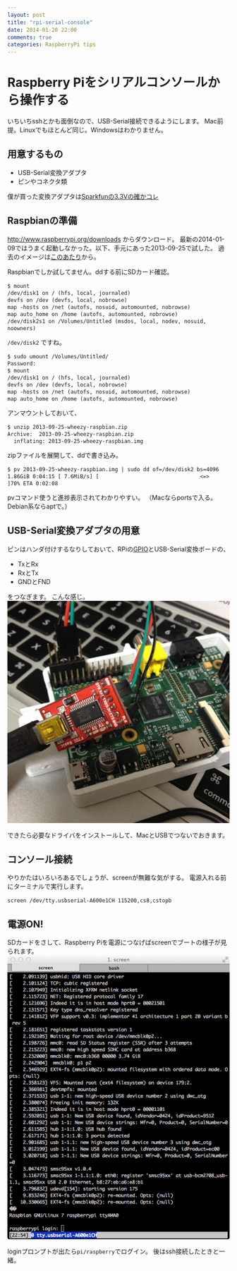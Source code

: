 ```yaml
---
layout: post
title: "rpi-serial-console"
date: 2014-01-20 22:00
comments: true
categories: RaspberryPi tips
---
```



# Raspberry Piをシリアルコンソールから操作する

いちいちsshとかも面倒なので、USB-Serial接続できるようにします。
Mac前提。Linuxでもほとんど同じ。Windowsはわかりません。

## 用意するもの

* USB-Serial変換アダプタ
* ピンやコネクタ類

僕が買った変換アダプタは[Sparkfunの3.3Vの確かコレ](http://www.switch-science.com/catalog/343/)


## Raspbianの準備
http://www.raspberrypi.org/downloads
からダウンロード。
最新の2014-01-09ではうまく起動しなかった。以下、手元にあった2013-09-25で試した。
過去のイメージは[このあたり](http://downloads.raspberrypi.org/raspbian/images/)から。

Raspbianでしか試してません。ddする前にSDカード確認。
```
$ mount
/dev/disk1 on / (hfs, local, journaled)
devfs on /dev (devfs, local, nobrowse)
map -hosts on /net (autofs, nosuid, automounted, nobrowse)
map auto_home on /home (autofs, automounted, nobrowse)
/dev/disk2s1 on /Volumes/Untitled (msdos, local, nodev, nosuid, noowners)
```
`/dev/disk2` ですね。
```
$ sudo umount /Volumes/Untitled/
Password:
$ mount
/dev/disk1 on / (hfs, local, journaled)
devfs on /dev (devfs, local, nobrowse)
map -hosts on /net (autofs, nosuid, automounted, nobrowse)
map auto_home on /home (autofs, automounted, nobrowse)
```
アンマウントしておいて、

```
$ unzip 2013-09-25-wheezy-raspbian.zip
Archive:  2013-09-25-wheezy-raspbian.zip
  inflating: 2013-09-25-wheezy-raspbian.img
```
zipファイルを展開して、ddで書き込み。
```
$ pv 2013-09-25-wheezy-raspbian.img | sudo dd of=/dev/disk2 bs=4096
1.86GiB 0:04:15 [ 7.6MiB/s] [                                <=>               ]70% ETA 0:02:08
```
pvコマンド使うと進捗表示されてわかりやすい。
（Macならportsで入る。Debian系ならaptで。）

## USB-Serial変換アダプタの用意

ピンはハンダ付けするなりしておいて、RPiの[GPIO](http://elinux.org/RPi_Low-level_peripherals)とUSB-Serial変換ボードの、

* TxとRx
* RxとTx
* GNDとFND

をつなぎます。
こんな感じ。![ピンをつないだ図](images/IMG_3828.jpg)

できたら必要なドライバをインストールして、MacとUSBでつないでおきます。

## コンソール接続

やりかたはいろいろあるでしょうが、screenが無難な気がする。
電源入れる前にターミナルで実行します。

```
screen /dev/tty.usbserial-A600e1CH 115200,cs8,cstopb
```

## 電源ON!

SDカードをさして、Raspberry Piを電源につなげばscreenでブートの様子が見られます。
![screen](images/screen.png)

loginプロンプトが出たら`pi/raspberry`でログイン。
後はssh接続したときと一緒。
